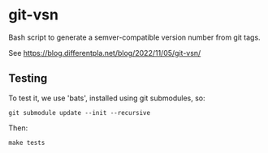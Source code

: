# git-vsn

Bash script to generate a semver-compatible version number from git tags.

See https://blog.differentpla.net/blog/2022/11/05/git-vsn/

## Testing

To test it, we use 'bats', installed using git submodules, so:

```
git submodule update --init --recursive
```

Then:

```
make tests
```
